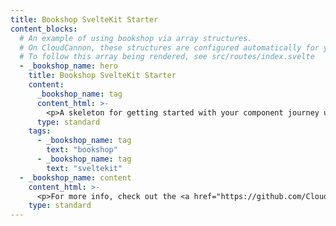 ```yaml
---
title: Bookshop SvelteKit Starter
content_blocks:
  # An example of using bookshop via array structures.
  # On CloudCannon, these structures are configured automatically for you.
  # To follow this array being rendered, see src/routes/index.svelte
  - _bookshop_name: hero
    title: Bookshop SvelteKit Starter
    content:
      _bookshop_name: tag
      content_html: >-
        <p>A skeleton for getting started with your component journey using Bookshop and SvelteKit.</p>
      type: standard
    tags:
      - _bookshop_name: tag
        text: "bookshop"
      - _bookshop_name: tag
        text: "sveltekit"
  - _bookshop_name: content
    content_html: >-
      <p>For more info, check out the <a href="https://github.com/CloudCannon/sveltekit-bookshop-starter#readme" target="_blank">readme</a></p>
    type: standard
---
```

